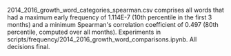 2014_2016_growth_word_categories_spearman.csv comprises all words that had a maximum early frequency of 1.114E-7 (10th percentile in the first 3 months) and a minimum Spearman's correlation coefficient of 0.497 (80th percentile, computed over all months). Experiments in scripts/frequency/2014_2016_growth_word_comparisons.ipynb. All decisions final.